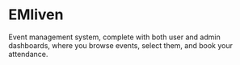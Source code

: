 # EMliven
Event management system, complete with both user and admin dashboards, where you browse events, select them, and book your attendance. 
